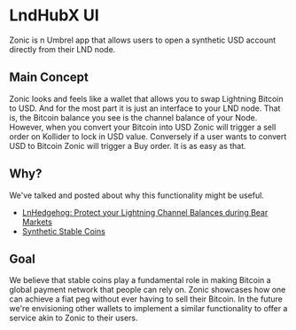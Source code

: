 # LndHubX UI 

Zonic is n Umbrel app that allows users to open a synthetic USD account directly from their LND node. 

## Main Concept

Zonic looks and feels like a wallet that allows you to swap Lightning Bitcoin to USD. And for the most part it is just an interface to your LND node. That is, the Bitcoin balance you see is the channel balance of your Node. However, when you convert your Bitcoin into USD Zonic will trigger a sell order on Kollider to lock in USD value. Conversely if a user wants to convert USD to Bitcoin Zonic will trigger a Buy order. It is as easy as that.

## Why? 
We've talked and posted about why this functionality might be useful. 

- [LnHedgehog: Protect your Lightning Channel Balances during Bear Markets](https://kollider.medium.com/lnhedgehog-protect-your-lightning-channel-balances-during-bear-markets-680a88979514)
- [Synthetic Stable Coins](https://twitter.com/kollider_trade/status/1496507594214723590)

## Goal 
We believe that stable coins play a fundamental role in making Bitcoin a global payment network that people can rely on. Zonic showcases how one can achieve a fiat peg without ever having to sell their Bitcoin. In the future we're envisioning other wallets to implement a similar functionality to offer a service akin to Zonic to their users. 
